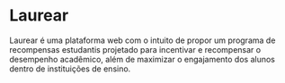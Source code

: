 # Laurear
Laurear é uma plataforma web com o intuito de propor um programa de recompensas estudantis projetado para incentivar e recompensar o desempenho acadêmico, além de maximizar o engajamento dos alunos dentro de instituições de ensino.
